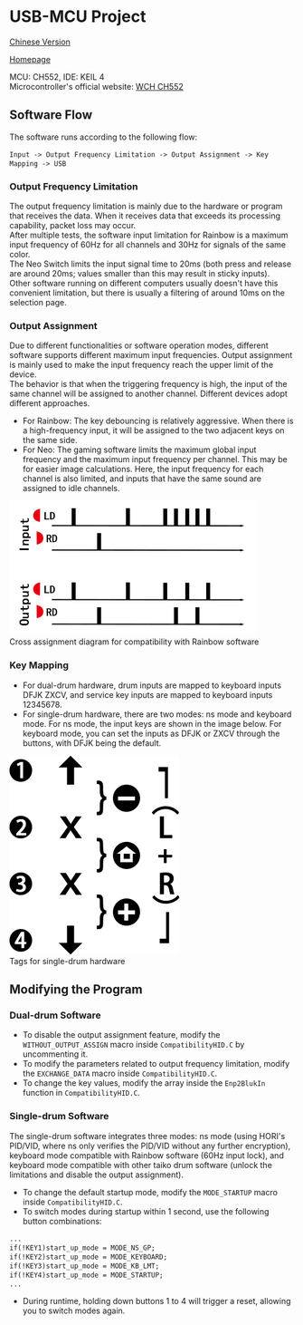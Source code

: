 # USB-MCU Project

[Chinese Version](./README.md)  

[Homepage](../)  

MCU: CH552, IDE: KEIL 4  
Microcontroller's official website: [WCH CH552](https://www.wch.cn/products/CH552.html)  


## Software Flow
The software runs according to the following flow:

```
Input -> Output Frequency Limitation -> Output Assignment -> Key Mapping -> USB
```


### Output Frequency Limitation
The output frequency limitation is mainly due to the hardware or program that receives the data. When it receives data that exceeds its processing capability, packet loss may occur.  
After multiple tests, the software input limitation for Rainbow is a maximum input frequency of 60Hz for all channels and 30Hz for signals of the same color.  
The Neo Switch limits the input signal time to 20ms (both press and release are around 20ms; values smaller than this may result in sticky inputs).  
Other software running on different computers usually doesn't have this convenient limitation, but there is usually a filtering of around 10ms on the selection page.  


### Output Assignment
Due to different functionalities or software operation modes, different software supports different maximum input frequencies. Output assignment is mainly used to make the input frequency reach the upper limit of the device.  
The behavior is that when the triggering frequency is high, the input of the same channel will be assigned to another channel. Different devices adopt different approaches.  
- For Rainbow: The key debouncing is relatively aggressive. When there is a high-frequency input, it will be assigned to the two adjacent keys on the same side.
- For Neo: The gaming software limits the maximum global input frequency and the maximum input frequency per channel. This may be for easier image calculations. Here, the input frequency for each channel is also limited, and inputs that have the same sound are assigned to idle channels.

![Cross Assignment](./img/cross.png "Cross Assignment")  
Cross assignment diagram for compatibility with Rainbow software  


### Key Mapping
- For dual-drum hardware, drum inputs are mapped to keyboard inputs DFJK ZXCV, and service key inputs are mapped to keyboard inputs 12345678.
- For single-drum hardware, there are two modes: ns mode and keyboard mode. For ns mode, the input keys are shown in the image below. For keyboard mode, you can set the inputs as DFJK or ZXCV through the buttons, with DFJK being the default.

![Tags](./img/tag.png "Tags")  
Tags for single-drum hardware  


## Modifying the Program


### Dual-drum Software

- To disable the output assignment feature, modify the `WITHOUT_OUTPUT_ASSIGN` macro inside `CompatibilityHID.C` by uncommenting it.
- To modify the parameters related to output frequency limitation, modify the `EXCHANGE_DATA` macro inside `CompatibilityHID.C`.
- To change the key values, modify the array inside the `Enp2BlukIn` function in `CompatibilityHID.C`.


### Single-drum Software
The single-drum software integrates three modes: ns mode (using HORI's PID/VID, where ns only verifies the PID/VID without any further encryption), keyboard mode compatible with Rainbow software (60Hz input lock), and keyboard mode compatible with other taiko drum software (unlock the limitations and disable the output assignment).

- To change the default startup mode, modify the `MODE_STARTUP` macro inside `CompatibilityHID.C`.
- To switch modes during startup within 1 second, use the following button combinations:
```
...
if(!KEY1)start_up_mode = MODE_NS_GP;
if(!KEY2)start_up_mode = MODE_KEYBOARD;
if(!KEY3)start_up_mode = MODE_KB_LMT;
if(!KEY4)start_up_mode = MODE_STARTUP;
...
```
- During runtime, holding down buttons 1 to 4 will trigger a reset, allowing you to switch modes again.
